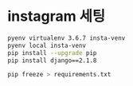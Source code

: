 # instagram 세팅

``` bash
pyenv virtualenv 3.6.7 insta-venv
pyenv local insta-venv
pip install --upgrade pip
pip install django==2.1.8

pip freeze > requirements.txt
```

